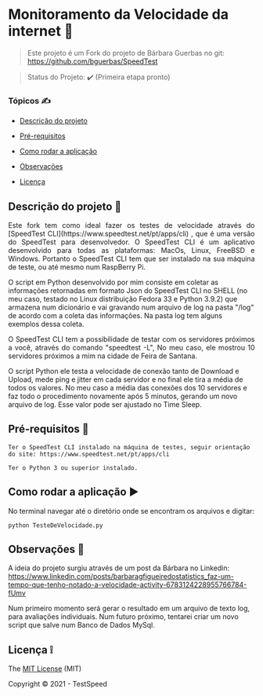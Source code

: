   #                                          Monitoramento da Velocidade da internet :signal_strength:

> Este projeto é um Fork do projeto de Bárbara Guerbas no git: https://github.com/bguerbas/SpeedTest


> Status do Projeto: :heavy_check_mark: (Primeira etapa pronto)

### Tópicos :writing_hand:

- [Descrição do projeto](#descrição-do-projeto-file_folder)

- [Pré-requisitos](#pré-requisitos-pushpin)

- [Como rodar a aplicação](#como-rodar-a-aplicação-arrow_forward)

- [Observações](#observações-eyes)

- [Licença](#licença-grey_exclamation)



## Descrição do projeto :file_folder:

<p align="justify">
 Este fork tem como ideal fazer os testes de velocidade através do [SpeedTest CLI](https://www.speedtest.net/pt/apps/cli) , que é uma versão do SpeedTest para desenvolvedor. O SpeedTest CLI é um aplicativo desenvolvido para todas as plataformas: MacOs, Linux, FreeBSD e Windows.
Portanto o SpeedTest CLI tem que ser instalado na sua máquina de teste, ou até mesmo num RaspBerry Pi.

O script em Python desenvolvido por mim consiste em coletar as informações retornadas em formato Json do SpeedTest CLI no SHELL (no meu caso, testado no Linux distribuição Fedora 33 e Python 3.9.2) que armazena num dicionário e vai gravando num arquivo de log na pasta "/log" de acordo com a coleta das informações. Na pasta log tem alguns exemplos dessa coleta. 
</p>

<p align="justify">
O SpeedTest CLI  tem a possibilidade de testar com os servidores próximos a você, através do comando "speedtest -L", No meu caso, ele mostrou 10 servidores próximos a mim na cidade de Feira de Santana.

O script Python ele testa a velocidade de conexão tanto de Download e Upload, mede ping e jitter em cada servidor e no final ele tira a média de todos os valores. No meu caso a média das conexões dos 10 servidores e faz todo o procedimento novamente após 5 minutos, gerando um novo arquivo de log. Esse valor pode ser ajustado no Time Sleep.

</p>



## Pré-requisitos :pushpin:

```
Ter o SpeedTest CLI instalado na máquina de testes, seguir orientação do site: https://www.speedtest.net/pt/apps/cli
```
```
Ter o Python 3 ou superior instalado.
```

## Como rodar a aplicação :arrow_forward:

No terminal navegar até o diretório onde se encontram os arquivos e digitar:
```
python TesteDeVelocidade.py
```

## Observações :eyes:

A ideia do projeto surgiu através de um post da Bárbara no Linkedin: https://www.linkedin.com/posts/barbaragfigueiredostatistics_faz-um-tempo-que-tenho-notado-a-velocidade-activity-6783124228955766784-fUmv

Num primeiro momento será gerar o resultado em um arquivo de texto log, para avaliações individuais.
Num futuro próximo, tentarei criar um novo script que salve num Banco de Dados MySql.


## Licença :grey_exclamation:

The [MIT License]() (MIT)

Copyright :copyright: 2021 - TestSpeed
